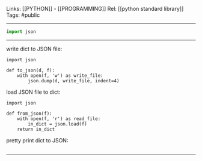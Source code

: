 Links: [[PYTHON]] - [[PROGRAMMING]]
Rel: [[python standard library]]
Tags: #public 

--- 
```py
import json
```

--- 

write dict to JSON file:
```
import json

def to_json(d, f):
	with open(f, 'w') as write_file:
		json.dump(d, write_file, indent=4)
```

load JSON file to dict:
```
import json

def from_json(f):
	with open(f, 'r') as read_file:
		in_dict = json.load(f)
	return in_dict
```

pretty print dict to JSON:
```

```

--- 